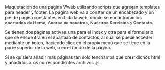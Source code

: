 Maquetación de una página Wweb utilizando scripts que agregan templates para header y footer.
La página web va a constar de un encabezado y un pié de página constantes en toda la web, donde se encontrarán los apartados de Home, Acerca de nosotros, Nuestros Servicios y Contacto.

Se tienen dos páginas activas, una para el index y otra para el formulario que se encuentra en el apartado de contactos, al cual se puede acceder mediante un boton, haciendo click en el propio menú que se tiene en la parte superior de la web, o en el fondo de la página.

Si se quisiera añadir mas páginas tan solo tendríamos que crear dichos html y añadirlos a los correspondientes archivos .js .


